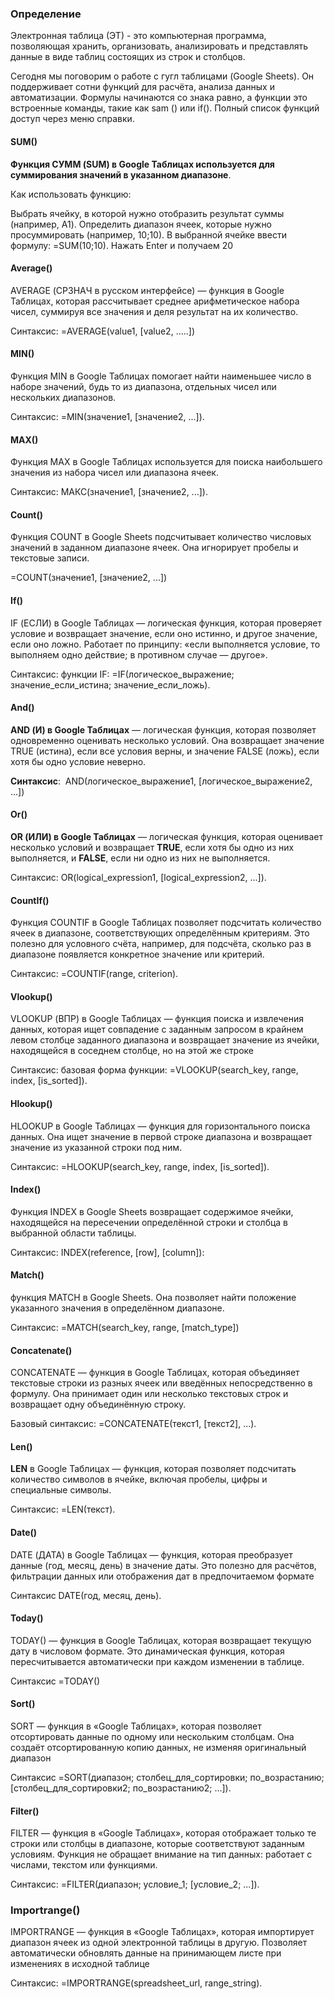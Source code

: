 
### Определение

Электронная таблица (ЭТ) - это компьютерная программа, позволяющая хранить, организовать, анализировать и представлять данные в виде таблиц состоящих из строк и столбцов. 

Сегодня мы поговорим о работе с гугл таблицами (Google Sheets). Он поддерживает сотни функций для расчёта, анализа данных и автоматизации. Формулы начинаются со знака равно, а функции это встроенные команды, такие как sam () или if(). Полный список функций доступ через меню справки.

#### SUM()

**Функция СУММ (SUM) в Google Таблицах используется для суммирования значений в указанном диапазоне**.

Как использовать функцию: 

Выбрать ячейку, в которой нужно отобразить результат суммы (например, A1).
Определить диапазон ячеек, которые нужно просуммировать (например, 10;10).
В выбранной ячейке ввести формулу: =SUM(10;10).
Нажать Enter и получаем 20

#### Average()

AVERAGE (СРЗНАЧ в русском интерфейсе) — функция в Google Таблицах, которая рассчитывает среднее арифметическое набора чисел, суммируя все значения и деля результат на их количество.

Синтаксис: =AVERAGE(value1, [value2, .....])

#### MIN()

Функция MIN в Google Таблицах помогает найти наименьшее число в наборе значений, будь то из диапазона, отдельных чисел или нескольких диапазонов.

Синтаксис: =MIN(значение1, [значение2, ...]). 

#### MAX()

Функция MAX в Google Таблицах используется для поиска наибольшего значения из набора чисел или диапазона ячеек.

Синтаксис: МАКС(значение1, [значение2, ...]).

#### Count()

Функция COUNT в Google Sheets подсчитывает количество числовых значений в заданном диапазоне ячеек. Она игнорирует пробелы и текстовые записи.

=COUNT(значение1, [значение2, ...])

#### If()

IF (ЕСЛИ) в Google Таблицах — логическая функция, которая проверяет условие и возвращает значение, если оно истинно, и другое значение, если оно ложно. Работает по принципу: «если выполняется условие, то выполняем одно действие; в противном случае — другое».

Синтаксис:
функции IF: =IF(логическое_выражение; значение_если_истина; значение_если_ложь). 

#### And()

**AND (И) в Google Таблицах** — логическая функция, которая позволяет одновременно оценивать несколько условий. Она возвращает значение TRUE (истина), если все условия верны, и значение FALSE (ложь), если хотя бы одно условие неверно.

**Синтаксис**: 
AND(логическое_выражение1, [логическое_выражение2, ...])

#### Or()

**OR (ИЛИ) в Google Таблицах** — логическая функция, которая оценивает несколько условий и возвращает **TRUE**, если хотя бы одно из них выполняется, и **FALSE**, если ни одно из них не выполняется.

Синтаксис: OR(logical_expression1, [logical_expression2, ...]). 

#### CountIf()

Функция COUNTIF в Google Таблицах позволяет подсчитать количество ячеек в диапазоне, соответствующих определённым критериям. Это полезно для условного счёта, например, для подсчёта, сколько раз в диапазоне появляется конкретное значение или критерий. 

Синтаксис:  =COUNTIF(range, criterion).
#### Vlookup()

VLOOKUP (ВПР) в Google Таблицах — функция поиска и извлечения данных, которая ищет совпадение с заданным запросом в крайнем левом столбце заданного диапазона и возвращает значение из ячейки, находящейся в соседнем столбце, но на этой же строке

Синтаксис: базовая форма функции: =VLOOKUP(search_key, range, index, [is_sorted]).

#### Hlookup()

HLOOKUP в Google Таблицах — функция для горизонтального поиска данных. Она ищет значение в первой строке диапазона и возвращает значение из указанной строки под ним.

Синтаксис: =HLOOKUP(search_key, range, index, [is_sorted]). 

#### Index()

Функция INDEX в Google Sheets возвращает содержимое ячейки, находящейся на пересечении определённой строки и столбца в выбранной области таблицы.

Синтаксис: INDEX(reference, [row], [column]):

#### Match()

функция MATCH в Google Sheets. Она позволяет найти положение указанного значения в определённом диапазоне. 

Синтаксис: =MATCH(search_key, range, [match_type])

#### Concatenate()

CONCATENATE — функция в Google Таблицах, которая объединяет текстовые строки из разных ячеек или введённых непосредственно в формулу. Она принимает один или несколько текстовых строк и возвращает одну объединённую строку.

Базовый синтаксис: =CONCATENATE(текст1, [текст2], ...). 

#### Len()

**LEN** в Google Таблицах — функция, которая позволяет подсчитать количество символов в ячейке, включая пробелы, цифры и специальные символы.

Синтаксис: =LEN(текст).

#### Date()

DATE (ДАТА) в Google Таблицах — функция, которая преобразует данные (год, месяц, день) в значение даты. Это полезно для расчётов, фильтрации данных или отображения дат в предпочитаемом формате

Синтаксис  DATE(год, месяц, день).

#### Today()

TODAY() — функция в Google Таблицах, которая возвращает текущую дату в числовом формате. Это динамическая функция, которая пересчитывается автоматически при каждом изменении в таблице. 

Синтаксис  =TODAY()

#### Sort()

SORT — функция в «Google Таблицах», которая позволяет отсортировать данные по одному или нескольким столбцам. Она создаёт отсортированную копию данных, не изменяя оригинальный диапазон

Синтаксис     =SORT(диапазон; столбец_для_сортировки; по_возрастанию; [столбец_для_сортировки2; по_возрастанию2; ...]).

#### Filter()

FILTER — функция в «Google Таблицах», которая отображает только те строки или столбцы в диапазоне, которые соответствуют заданным условиям. Функция не обращает внимание на тип данных: работает с числами, текстом или функциями.

Синтаксис: =FILTER(диапазон; условие_1; [условие_2; ...]).

### Importrange()

IMPORTRANGE — функция в «Google Таблицах», которая импортирует диапазон ячеек из одной электронной таблицы в другую. Позволяет автоматически обновлять данные на принимающем листе при изменениях в исходной таблице

Синтаксис: =IMPORTRANGE(spreadsheet_url, range_string). 














